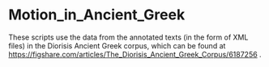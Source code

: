 # Motion_in_Ancient_Greek
These scripts use the data from the annotated texts (in the form of XML files) in the Diorisis Ancient Greek corpus, which can be found at https://figshare.com/articles/The_Diorisis_Ancient_Greek_Corpus/6187256 .
